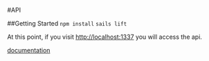 #API

##Getting Started
`npm install`
`sails lift`

At this point, if you visit [http://localhost:1337](http://localhost:1337/) you will access the api.


[documentation](docs/README.md)
